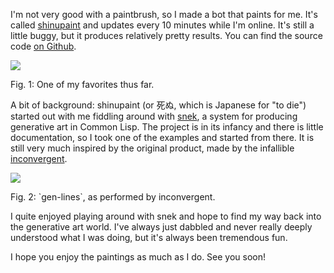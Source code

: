 I'm not very good with a paintbrush, so I made a bot that paints
for me. It's called [shinupaint](https://twitter.com/shinupaint)
and updates every 10 minutes while I'm online. It's still a little
buggy, but it produces relatively pretty results. You can find
the source code [on Github](https://github.com/hellerve/shinu).

![](https://pbs.twimg.com/media/C7NinIJXgAAdbBl.jpg)
<div class="figure-label">Fig. 1: One of my favorites thus far.</div>

A bit of background: shinupaint (or 死ぬ, which is Japanese for
"to die") started out with me fiddling around with [snek](https://github.com/inconvergent/snek),
a system for producing generative art in Common Lisp. The project
is in its infancy and there is little documentation, so I took one
of the examples and started from there. It is still very much
inspired by the original product, made by the infallible
[inconvergent](http://inconvergent.net/).

![](https://pbs.twimg.com/media/C7FdF3BXgAIddFv.png)
<div class="figure-label">Fig. 2: `gen-lines`, as performed by inconvergent.</div>

I quite enjoyed playing around with snek and hope to find my
way back into the generative art world. I've always just dabbled
and never really deeply understood what I was doing, but it's
always been tremendous fun.

I hope you enjoy the paintings as much as I do. See you soon!
